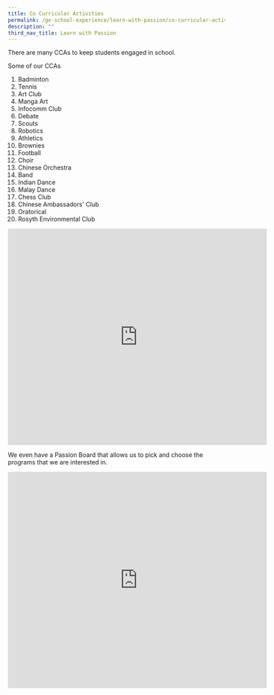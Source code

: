 ```yaml
---
title: Co Curricular Activities
permalink: /ge-school-experience/learn-with-passion/co-curricular-activities/
description: ""
third_nav_title: Learn with Passion
---
```

There are many CCAs to keep students engaged in school.

Some of our CCAs
1. Badminton
2. Tennis
3. Art Club
4. Manga Art
5. Infocomm Club
6. Debate
7. Scouts
8. Robotics
9. Athletics
10. Brownies
11. Football
12. Choir
13. Chinese Orchestra
14. Band
15. Indian Dance
16. Malay Dance
17. Chess Club
18. Chinese Ambassadors' Club
19. Oratorical
20. Rosyth Environmental Club

<iframe allowfullscreen="true" height="500" width="600" frameborder="0" src="https://docs.google.com/presentation/d/e/2PACX-1vScYKXWh3rcq-f04Pw-uh9EP8eBFXHSYRcuTspFzYtgjZZazkAoafiPtA72dwLBQ_-c109llLXimiEd/embed?start=false&amp;loop=true&amp;delayms=10000"></iframe>

We even have a Passion Board that allows us to pick and choose the programs that we are interested in.

<iframe allowfullscreen="true" height="500" width="600" frameborder="0" src="https://docs.google.com/presentation/d/e/2PACX-1vROKtB3spWHJfYpogqe4M9haTl8ENtcrWl3sr5IRBOQypLM55yVvLT0xE7x4jO2Z2MpcUZIGXeELTYP/embed?start=false&amp;loop=true&amp;delayms=10000"></iframe>